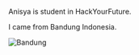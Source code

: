 Anisya is student in HackYourFuture.

I came from Bandung Indonesia.

![Bandung](https://www.travelsafe-abroad.com/wp-content/uploads/dusun-bambu-resort2.jpg)